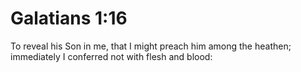 # Galatians 1:16

To reveal his Son in me, that I might preach him among the heathen; immediately I conferred not with flesh and blood: